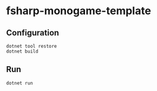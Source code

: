 # fsharp-monogame-template

## Configuration

```
dotnet tool restore
dotnet build
```

## Run

```
dotnet run
```
